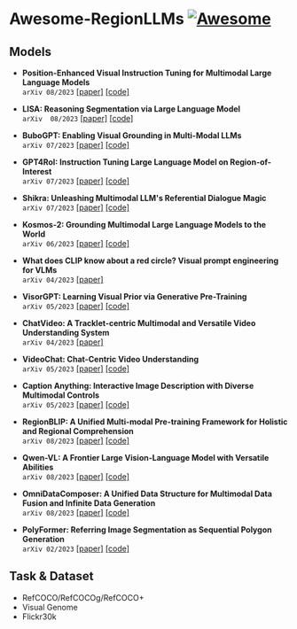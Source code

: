 # Awesome-RegionLLMs [![Awesome](https://awesome.re/badge.svg)](https://awesome.re)

## Models

- **Position-Enhanced Visual Instruction Tuning for Multimodal Large Language Models**\
  `arXiv 08/2023` [[paper]](https://arxiv.org/abs/2308.13437) [[code]](https://www.catalyzex.com/paper/arxiv:2308.13437/code)

- **LISA: Reasoning Segmentation via Large Language Model**\
  `arXiv  08/2023` [[paper]](https://arxiv.org/abs/2308.00692) [[code]](https://github.com/dvlab-research/lisa)
  
- **BuboGPT: Enabling Visual Grounding in Multi-Modal LLMs**\
  `arXiv 07/2023` [[paper]](https://arxiv.org/abs/2307.08581) [[code]](https://github.com/magic-research/bubogpt)
  
- **GPT4RoI: Instruction Tuning Large Language Model on Region-of-Interest**\
  `arXiv 07/2023` [[paper]](https://arxiv.org/abs/2307.03601) [[code]](https://github.com/jshilong/gpt4roi)

- **Shikra: Unleashing Multimodal LLM's Referential Dialogue Magic**\
  `arXiv 07/2023` [[paper]](https://arxiv.org/abs/2306.15195) [[code]](https://github.com/shikras/shikra)

- **Kosmos-2: Grounding Multimodal Large Language Models to the World**\
  `arXiv 06/2023` [[paper]](https://arxiv.org/abs/2306.14824) [[code]](https://github.com/microsoft/unilm/tree/master/kosmos-2)
  
- **What does CLIP know about a red circle? Visual prompt engineering for VLMs**\
  `arXiv 04/2023` [[paper]](https://arxiv.org/abs/2304.06712)
  
- **VisorGPT: Learning Visual Prior via Generative Pre-Training**\
  `arXiv 05/2023` [[paper]](https://arxiv.org/abs/2305.13777) [[code]](https://github.com/Sierkinhane/VisorGPT)

- **ChatVideo: A Tracklet-centric Multimodal and Versatile Video Understanding System**\
  `arXiv 04/2023` [[paper]](https://arxiv.org/abs/2304.14407)

- **VideoChat: Chat-Centric Video Understanding**\
  `arXiv 05/2023` [[paper]](https://arxiv.org/abs/2305.06355) [[code]](https://github.com/opengvlab/ask-anything)

- **Caption Anything: Interactive Image Description with Diverse Multimodal Controls**\
  `arXiv 05/2023` [[paper]](https://arxiv.org/abs/2305.02677) [[code]](https://github.com/ttengwang/caption-anything)

- **RegionBLIP: A Unified Multi-modal Pre-training Framework for Holistic and Regional Comprehension**\
  `arXiv 08/2023` [[paper]](https://arxiv.org/abs/2308.02299) [[code]](https://github.com/mightyzau/regionblip)

- **Qwen-VL: A Frontier Large Vision-Language Model with Versatile Abilities**\
  `arXiv 08/2023` [[paper]](https://arxiv.org/abs/2308.12966) [[code]](https://github.com/qwenlm/qwen-vl)

- **OmniDataComposer: A Unified Data Structure for Multimodal Data Fusion and Infinite Data Generation**\
  `arXiv 08/2023` [[paper]](https://arxiv.org/abs/2308.04126) [[code]](https://github.com/shajiayu1/OmniDataComposer)

- **PolyFormer: Referring Image Segmentation as Sequential Polygon Generation**\
  `arXiv 02/2023` [[paper]](https://arxiv.org/abs/2302.07387) [[code]](https://github.com/amazon-science/polygon-transformer)

## Task & Dataset
- RefCOCO/RefCOCOg/RefCOCO+
- Visual Genome
- Flickr30k

